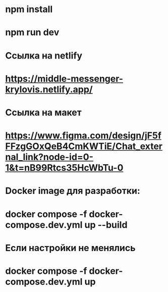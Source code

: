 # npm install
# npm run dev

# Ссылка на netlify
# https://middle-messenger-krylovis.netlify.app/

# Ссылка на макет
# https://www.figma.com/design/jF5fFFzgGOxQeB4CmKWTiE/Chat_external_link?node-id=0-1&t=nB99Rtcs35HcWbTu-0

# Docker image для разработки:
# docker compose -f docker-compose.dev.yml up --build

# Если настройки не менялись
# docker compose -f docker-compose.dev.yml up

